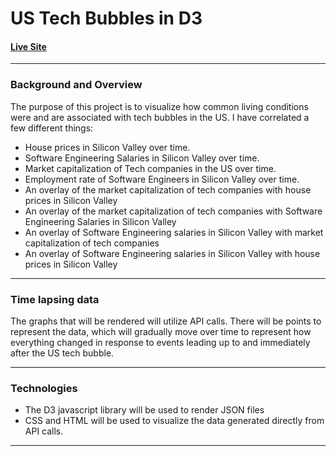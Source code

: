 # US Tech Bubbles in D3

#### [Live Site](https://techbubbled3.herokuapp.com/)
---
### Background and Overview
The purpose of this project is to visualize how common living conditions were and are associated with tech bubbles in the US. I have correlated a few different things: 
* House prices in Silicon Valley over time.
* Software Engineering Salaries in Silicon Valley over time.
* Market capitalization of Tech companies in the US over time.
* Employment rate of Software Engineers in Silicon Valley over time.
* An overlay of the market capitalization of tech companies with house prices in Silicon Valley
* An overlay of the market capitalization of tech companies with Software Engineering Salaries in Silicon Valley
* An overlay of Software Engineering salaries in Silicon Valley with market capitalization of tech companies
* An overlay of Software Engineering salaries in Silicon Valley with house prices in Silicon Valley
---
### Time lapsing data

The graphs that will be rendered will utilize API calls. There will be points to represent the data, which will gradually move over time to represent how everything changed in response to events leading up to and immediately after the US tech bubble.

---
### Technologies
* The D3 javascript library will be used to render JSON files
* CSS and HTML will be used to visualize the data generated directly from API calls.
---
